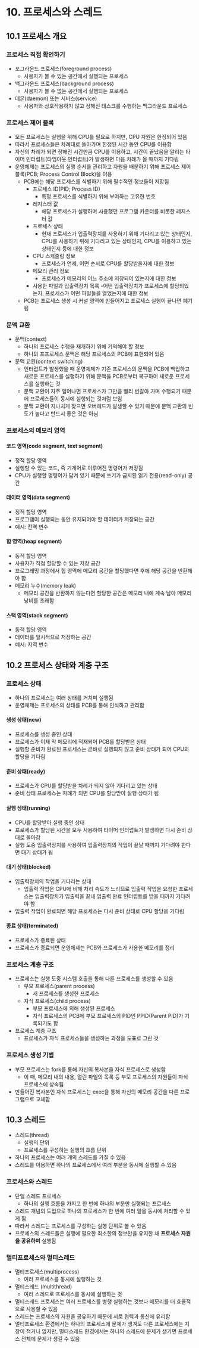 # 10. 프로세스와 스레드

## 10.1 프로세스 개요

### 프로세스 직접 확인하기

- 포그라운드 프로세스(foreground process)
    - 사용자가 볼 수 있는 공간에서 실행되는 프로세스
- 백그라운드 프로세스(background process)
    - 사용자가 볼 수 없는 공간에서 실행되는 프로세스
- 데몬(daemon) 또는 서비스(service)
    - 사용자와 상호작용하지 않고 정해진 태스크를 수행하는 백그라운드 프로세스

### 프로세스 제어 블록

- 모든 프로세스는 실행을 위해 CPU를 필요로 하지만, CPU 자원은 한정되어 있음
- 따라서 프로세스들은 차례대로 돌아가며 한정된 시간 동안 CPU를 이용함
- 자신의 차례가 되면 정해진 시간만큼 CPU를 이용하고, 시간이 끝났음을 알리는 타이머 인터럽트(타임아웃 인터럽트)가 발생하면 다음 차례가 올 때까지 기다림
- 운영체제는 프로세스의 실행 순서를 관리하고 자원을 배분하기 위해 프로세스 제어 블록(PCB; Process Control Block)을 이용
    - PCB에는 해당 프로세스를 식별하기 위해 필수적인 정보들이 저장됨
        - 프로세스 ID(PID; Process ID)
            - 특정 프로세스를 식별하기 위해 부여하는 고유한 번호
        - 레지스터 값
            - 해당 프로세스가 실행하며 사용했던 프로그램 카운터를 비롯한 레지스터 값
        - 프로세스 상태
            - 현재 프로세스가 입출력장치를 사용하기 위해 기다리고 있는 상태인지, CPU를 사용하기 위해 기다리고 있는 상태인지, CPU를 이용하고 있는 상태인지 등에 대한 정보
        - CPU 스케줄링 정보
            - 프로세스가 언제, 어떤 순서로 CPU를 할당받을지에 대한 정보
        - 메모리 관리 정보
            - 프로세스가 메모리의 어느 주소에 저장되어 있는지에 대한 정보
        - 사용한 파일과 입출력장치 목록
            -어떤 입출력장치가 프로세스에 할당되었는지, 프로세스가 어떤 파일들을 열었는지에 대한 정보
    - PCB는 프로세스 생성 시 커널 영역에 만들어지고 프로세스 실행이 끝나면 폐기됨

### 문맥 교환

- 문맥(context)
    - 하나의 프로세스 수행을 재개하기 위해 기억해야 할 정보
    - 하나의 프프로세스 문맥은 해당 프로세스의 PCB에 표현되어 있음
- 문맥 교환(context switching)
    - 인터럽트가 발생했을 때 운영체제가 기존 프로세스의 문맥을 PCB에 백업하고 새로운 프로세스를 실행하기 위해 문맥을 PCB로부터 복구하여 새로운 프로세스를 실행하는 것
    - 문맥 교환이 자주 일어나면 프로세스가 그만큼 빨리 번갈아 가며 수행되기 때문에 프로세스들이 동시에 실행되는 것처럼 보임
    - 문맥 교환이 지나치게 잦으면 오버헤드가 발생할 수 있기 때문에 문맥 교환의 빈도가 높다고 반드시 좋은 것은 아님

### 프로세스의 메모리 영역

#### 코드 영역(code segment, text segment)

- 정적 할당 영역
- 실행할 수 있는 코드, 즉 기계어로 이루어진 명령어가 저장됨
- CPU가 실행할 명령어가 담겨 있기 때문에 쓰기가 금지된 읽기 전용(read-only) 공간

#### 데이터 영역(data segment)

- 정적 할당 영역
- 프로그램이 실행되는 동안 유지되어야 할 데이터가 저장되는 공간
- 예시: 전역 변수

#### 힙 영역(heap segment)

- 동적 할당 영역
- 사용자가 직접 할당할 수 있는 저장 공간
- 프로그래밍 과정에서 힙 영역에 메모리 공간을 할당했다면 후에 해당 공간을 반환해야 함
- 메모리 누수(memory leak)
    - 메모리 공간을 반환하지 않는다면 할당한 공간은 메모리 내에 계속 남아 메모리 낭비를 초래함

#### 스택 영역(stack segment)

- 동적 할당 영역
- 데이터를 일시적으로 저장하는 공간
- 예시: 지역 변수

## 10.2 프로세스 상태와 계층 구조

### 프로세스 상태

- 하나의 프로세스는 여러 상태를 거치며 실행됨
- 운영체제는 프로세스의 상태를 PCB를 통해 인식하고 관리함

#### 생성 상태(new)

- 프로세스를 생성 중인 상태
- 프로세스가 이제 막 메모리에 적재되어 PCB를 할당받은 상태
- 실행할 준비가 완료된 프로세스는 곧바로 실행되지 않고 준비 상태가 되어 CPU의 할당을 기다림

#### 준비 상태(ready)

- 프로세스가 CPU를 할당받을 차례가 되지 않아 기다리고 있는 상태
- 준비 상태 프로세스는 차례가 되면 CPU를 할당받아 실행 상태가 됨

#### 실행 상태(running)

- CPU를 할당받아 실행 중인 상태
- 프로세스가 할당된 시간을 모두 사용하여 타이머 인터럽트가 발생하면 다시 준비 상태로 돌아감
- 실행 도중 입출력장치를 사용하여 입출력장치의 작업이 끝날 때까지 기다려야 한다면 대기 상태가 됨

#### 대기 상태(blocked)

- 입출력장치의 작업을 기다리는 상태
    - 입출력 작업은 CPU에 비해 처리 속도가 느리므로 입출력 작업을 요청한 프로세스는 입출력장치가 입출력을 끝내 입출력 완료 인터럽트를 받을 때까지 기다려야 함
- 입출력 작업이 완료되면 해당 프로세스는 다시 준비 상태로 CPU 할당을 기다림

#### 종료 상태(terminated)

- 프로세스가 종료된 상태
- 프로세스가 종료되면 운영체제는 PCB와 프로세스가 사용한 메모리를 정리

### 프로세스 계층 구조

- 프로세스는 실행 도중 시스템 호출을 통해 다른 프로세스를 생성할 수 있음
    - 부모 프로세스(parent process)
        - 새 프로세스를 생성한 프로세스
    - 자식 프로세스(child process)
        - 부모 프로세스에 의해 생성된 프로세스
        - 자식 프로세스의 PCB에 부모 프로세스의 PID인 PPID(Parent PID)가 기록되기도 함
- 프로세스 계층 구조
    - 프로세스가 자식 프로세스들을 생성하는 과정을 도표로 그린 것
    
### 프로세스 생성 기법

- 부모 프로세스는 fork를 통해 자신의 복사본을 자식 프로세스로 생성함
    - 이 때, 메모리 내의 내용, 열린 파일의 목록 등 부모 프로세스의 자원들이 자식 프로세스에 상속됨
- 만들어진 복사본인 자식 프로세스는 exec을 통해 자신의 메모리 공간을 다른 프로그램으로 교체함

## 10.3 스레드

- 스레드(thread)
    - 실행의 단위
    - 프로세스를 구성하는 실행의 흐름 단위
- 하나의 프로세스는 여러 개의 스레드를 가질 수 있음
- 스레드를 이용하면 하나의 프로세스에서 여러 부분을 동시에 실행할 수 있음

### 프로세스와 스레드

- 단일 스레드 프로세스
    - 하나의 실행 흐름을 가지고 한 번에 하나의 부분만 실행되는 프로세스
- 스레드 개념의 도입으로 하나의 프로세스가 한 번에 여러 일을 동시에 처리할 수 있게 됨
- 따라서 스레드는 프로세스를 구성하는 실행 단위로 볼 수 있음
- 프로세스의 스레드들은 실행에 필요한 최소한의 정보만을 유지한 채 **프로세스 자원을 공유하며** 실행됨

### 멀티프로세스와 멀티스레드

- 멀티프로세스(multiprocess)
    - 여러 프로세스를 동시에 실행하는 것
- 멀티스레드 (multithread)
    - 여러 스레드로 프로세스를 동시에 실행하는 것
- 멀티스레드 프로세스는 여러 프로세스를 병행 실행하는 것보다 메모리를 더 효율적으로 사용할 수 있음
- 스레드는 프로세스의 자원을 공유하기 때문에 서로 협력과 통신에 유리함
- 멀티프로세스 환경에서는 하나의 프로세스에 문제가 생겨도 다른 프로세스에는 지장이 적거나 없지만, 멀티스레드 환경에서는 하나의 스레드에 문제가 생기면 프로세스 전체에 문제가 생길 수 있음